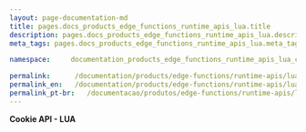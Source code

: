 ```yaml
---
layout: page-documentation-md
title: pages.docs_products_edge_functions_runtime_apis_lua.title
description: pages.docs_products_edge_functions_runtime_apis_lua.description
meta_tags: pages.docs_products_edge_functions_runtime_apis_lua.meta_tags

namespace:     documentation_products_edge_functions_runtime_apis_lua_cookie

permalink:      /documentation/products/edge-functions/runtime-apis/lua/cookie/
permalink_en:   /documentation/products/edge-functions/runtime-apis/lua/cookie/
permalink_pt-br:   /documentacao/produtos/edge-functions/runtime-apis/lua/cookie/
---
```

**Cookie API - LUA**
